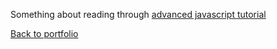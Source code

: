 Something about reading through [advanced javascript tutorial](https://htmldog.com/guides/javascript/advanced/)  
  
[Back to portfolio](https://timblakel.github.io/)  